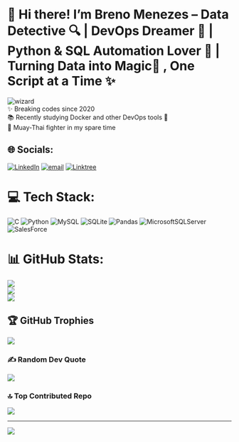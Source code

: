 # 👋 Hi there! I’m Breno Menezes – Data Detective 🔍 | DevOps Dreamer 🚀 | Python & SQL Automation Lover 🤖 | Turning Data into Magic🧙 , One Script at a Time ✨
![wizard](https://github.com/Brenezes/Brenezes/src/pondering-pondering-my-orb.gif)
<br>✨ Breaking codes since 2020<br>📚 Recently studying Docker and other DevOps tools 🐳<br>🥊 Muay-Thai fighter in my spare time<br>



## 🌐 Socials:
[![LinkedIn](https://img.shields.io/badge/LinkedIn-%230077B5.svg?logo=linkedin&logoColor=white)](https://www.linkedin.com/in/breno-menezes-araujo/) [![email](https://img.shields.io/badge/Email-D14836?logo=gmail&logoColor=white)](mailto:brenomearaujo@gmail.com) [![Linktree](https://img.shields.io/badge/-Linktree-43E55E?style=flat&logo=linktree&logoColor=white)](https://linktr.ee/Breno_Menezes)

# 💻 Tech Stack:
![C](https://img.shields.io/badge/c-%2300599C.svg?style=for-the-badge&logo=c&logoColor=white) ![Python](https://img.shields.io/badge/python-3670A0?style=for-the-badge&logo=python&logoColor=ffdd54) ![MySQL](https://img.shields.io/badge/mysql-4479A1.svg?style=for-the-badge&logo=mysql&logoColor=white) ![SQLite](https://img.shields.io/badge/sqlite-%2307405e.svg?style=for-the-badge&logo=sqlite&logoColor=white) ![Pandas](https://img.shields.io/badge/pandas-%23150458.svg?style=for-the-badge&logo=pandas&logoColor=white) ![MicrosoftSQLServer](https://img.shields.io/badge/Microsoft%20SQL%20Server-CC2927?style=for-the-badge&logo=microsoft%20sql%20server&logoColor=white) ![SalesForce](https://img.shields.io/badge/Salesforce-00A1E0?style=for-the-badge&logo=Salesforce&logoColor=white)
# 📊 GitHub Stats:
![](https://github-readme-stats.vercel.app/api?username=Brenezes&theme=dark&hide_border=false&include_all_commits=false&count_private=false)<br/>
![](https://nirzak-streak-stats.vercel.app/?user=Brenezes&theme=dark&hide_border=false)<br/>
![](https://github-readme-stats.vercel.app/api/top-langs/?username=Brenezes&theme=dark&hide_border=false&include_all_commits=false&count_private=false&layout=compact)

## 🏆 GitHub Trophies
![](https://github-profile-trophy.vercel.app/?username=Brenezes&theme=radical&no-frame=false&no-bg=true&margin-w=4)

### ✍️ Random Dev Quote
![](https://quotes-github-readme.vercel.app/api?type=horizontal&theme=radical)

### 🔝 Top Contributed Repo
![](https://github-contributor-stats.vercel.app/api?username=Brenezes&limit=5&theme=dark&combine_all_yearly_contributions=true)

---
[![](https://visitcount.itsvg.in/api?id=Brenezes&icon=0&color=0)](https://visitcount.itsvg.in)

